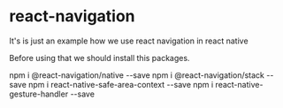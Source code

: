 # react-navigation
It's is just an example how we use react navigation in react native 

Before using that we should install this packages.

npm i @react-navigation/native --save
npm i @react-navigation/stack --save
npm i react-native-safe-area-context --save
npm i react-native-gesture-handler --save
